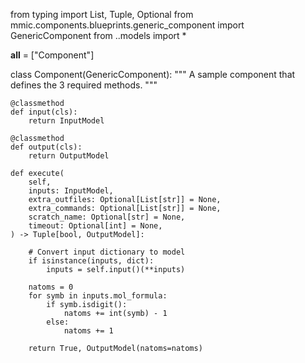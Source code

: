 from typing import List, Tuple, Optional
from mmic.components.blueprints.generic_component import GenericComponent
from ..models import *

__all__ = ["Component"]


class Component(GenericComponent):
    """ A sample component that defines the 3 required methods. """

    @classmethod
    def input(cls):
        return InputModel

    @classmethod
    def output(cls):
        return OutputModel

    def execute(
        self,
        inputs: InputModel,
        extra_outfiles: Optional[List[str]] = None,
        extra_commands: Optional[List[str]] = None,
        scratch_name: Optional[str] = None,
        timeout: Optional[int] = None,
    ) -> Tuple[bool, OutputModel]:

        # Convert input dictionary to model
        if isinstance(inputs, dict):
            inputs = self.input()(**inputs)

        natoms = 0
        for symb in inputs.mol_formula:
            if symb.isdigit():
                natoms += int(symb) - 1
            else:
                natoms += 1

        return True, OutputModel(natoms=natoms)
